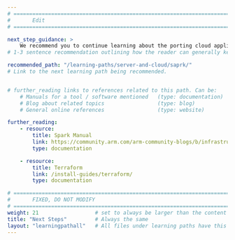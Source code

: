 ```yaml
---
# ================================================================================
#       Edit
# ================================================================================

next_step_guidance: >
    We recommend you to continue learning about the porting cloud applications to Arm architecture for increased performance and cost savings. The learning path on Saprk is a next great step.
# 1-3 sentence recommendation outlining how the reader can generally keep learning about these topics, and a specific explanation of why the next step is being recommended.

recommended_path: "/learning-paths/server-and-cloud/saprk/"
# Link to the next learning path being recommended.


# further_reading links to references related to this path. Can be:
    # Manuals for a tool / software mentioned   (type: documentation)
    # Blog about related topics                 (type: blog)
    # General online references                 (type: website) 

further_reading:
    - resource:
        title: Spark Manual
        link: https://community.arm.com/arm-community-blogs/b/infrastructure-solutions-blog/posts/optimize-spark-on-aws-graviton2-best-practices-k-means-clustering
        type: documentation

    - resource:
        title: Terraform
        link: /install-guides/terraform/
        type: documentation 

# ================================================================================
#       FIXED, DO NOT MODIFY
# ================================================================================
weight: 21                  # set to always be larger than the content in this path, and one more than 'review'
title: "Next Steps"         # Always the same
layout: "learningpathall"   # All files under learning paths have this same wrapper
---
```

  





